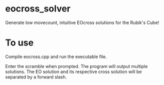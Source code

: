# eocross_solver
Generate low movecount, intuitive EOcross solutions for the Rubik's Cube!

# To use
Compile eocross.cpp and run the executable file.

Enter the scramble when prompted. The program will output multiple solutions. The EO solution and its respective cross solution will be separated by a forward slash.
